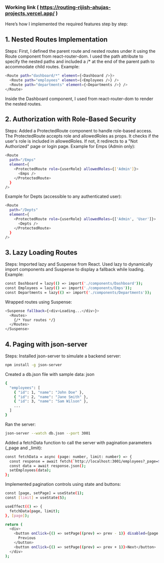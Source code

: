 ### Working link ( https://routing-rijish-ahujas-projects.vercel.app/ )
Here’s how I implemented the required features step by step:

## 1. Nested Routes Implementation

Steps:
First, I defined the parent route and nested routes under it using the Route component from react-router-dom.
I used the path attribute to specify the nested paths and included a /* at the end of the parent path to accommodate child routes.
Example:
``` sh
<Route path="dashboard/*" element={<Dashboard />}>
  <Route path="employees" element={<Employees />} />
  <Route path="departments" element={<Departments />} />
</Route>
```
Inside the Dashboard component, I used <Outlet /> from react-router-dom to render the nested routes.


## 2. Authorization with Role-Based Security

Steps:
Added a ProtectedRoute component to handle role-based access.
The ProtectedRoute accepts role and allowedRoles as props. It checks if the user's role is included in allowedRoles. If not, it redirects to a "Not Authorized" page or login page.
Example for Emps (Admin only):
``` sh
<Route
  path="/Emps"
  element={
    <ProtectedRoute role={userRole} allowedRoles={['Admin']}>
      <Emps />
    </ProtectedRoute>
  }
/>
```
Example for Depts (accessible to any authenticated user):
``` sh
<Route
  path="/Depts"
  element={
    <ProtectedRoute role={userRole} allowedRoles={['Admin', 'User']}>
      <Depts />
    </ProtectedRoute>
  }
/>
```


## 3. Lazy Loading Routes

Steps:
Imported lazy and Suspense from React.
Used lazy to dynamically import components and Suspense to display a fallback while loading.
Example:
``` sh
const Dashboard = lazy(() => import('./components/Dashboard'));
const Employees = lazy(() => import('./components/Emps'));
const Departments = lazy(() => import('./components/Departments'));
```
Wrapped routes using Suspense:
``` sh
<Suspense fallback={<div>Loading...</div>}>
  <Routes>
    {/* Your routes */}
  </Routes>
</Suspense>
```


## 4. Paging with json-server

Steps:
Installed json-server to simulate a backend server:
``` sh
npm install -g json-server
```
Created a db.json file with sample data:
json
``` sh
{
  "employees": [
    { "id": 1, "name": "John Doe" },
    { "id": 2, "name": "Jane Smith" },
    { "id": 3, "name": "Sam Wilson" },
    ...
  ]
}
```
Ran the server:
``` sh
json-server --watch db.json --port 3001
```
Added a fetchData function to call the server with pagination parameters (_page and _limit):
``` sh
const fetchData = async (page: number, limit: number) => {
  const response = await fetch(`http://localhost:3001/employees?_page=${page}&_limit=${limit}`);
  const data = await response.json();
  setEmployees(data);
};
```
Implemented pagination controls using state and buttons:
``` sh
const [page, setPage] = useState(1);
const [limit] = useState(5);

useEffect(() => {
  fetchData(page, limit);
}, [page]);

return (
  <div>
    <button onClick={() => setPage((prev) => prev - 1)} disabled={page === 1}>
      Previous
    </button>
    <button onClick={() => setPage((prev) => prev + 1)}>Next</button>
  </div>
);
```
